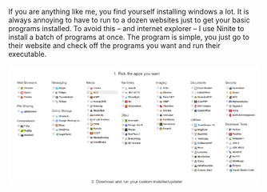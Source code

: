 If you are anything like me, you find yourself installing windows a lot. It is
always annoying to have to run to a dozen websites just to get your basic
programs installed. To avoid this – and internet explorer – I use Ninite to
install a batch of programs at once. The program is simple, you just go to their
website and check off the programs you want and run their executable.

![A screenshot of a cell phone Description generated with high confidence](media/90e4464eb85c998c8db42c965468aa54.png)
